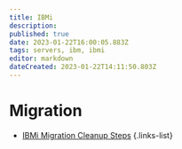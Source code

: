```yaml
---
title: IBMi
description: 
published: true
date: 2023-01-22T16:00:05.883Z
tags: servers, ibm, ibmi
editor: markdown
dateCreated: 2023-01-22T14:11:50.803Z
---
```


# Migration
- [IBMi Migration Cleanup Steps](/ibmi/ibmi-migration-cleanup)
{.links-list}